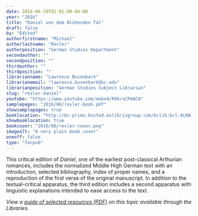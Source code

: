 ```yaml
---
date: 2016-06-29T01:01:00-04:00
year: "2016"
title: "Daniel von dem Blühenden Tal"
draft: false
by: "Edited"
authorfirstname: "Michael"
authorlastname: "Resler"
authorposition: "German Studies Department"
secondauthor: ""
secondposition: ""
thirdauthor: ""
thirdposition: ""
librarianname: "Lawrence Busenbark"
librarianemail: "lawrence.busenbark@bc.edu"
librarianposition: "German Studies Subject Librarian"
slug: "resler-daniel"
youtube: "https://www.youtube.com/embed/R96rxCPmACA"
samplepages: "2016/06/resler-book.pdf"
showsamplepages: true
booklocation: "http://bc-primo.hosted.exlibrisgroup.com/bclib:bcl:ALMA-BC21459195060001021"
showbooklocation: true
bookcover: "2016/06/resler-cover.png"
imagealt: "A very plain book cover"
oneoff: false
type: "facpub"
---
```


This critical edition of <em>Daniel</em>, one of the earliest post-classical Arthurian romances, includes the normalized Middle High German text with an introduction, selected bibliography, index of proper names, and a reproduction of the first verse of the original manuscript. In addition to the textual-critical apparatus, the third edition includes a second apparatus with linguistic explanations intended to ease access to the text.

<em>View a <a href="http://library.bc.edu/images/facpub/2016/06/resler-guide.pdf">guide of selected resources (PDF)</a> on this topic available through the Libraries. </em>
